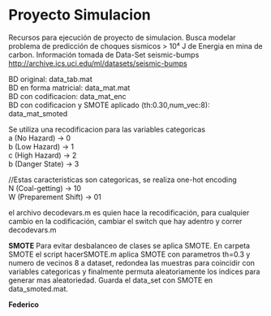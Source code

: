 # Proyecto Simulacion
Recursos para ejecución de proyecto de simulacion.
Busca modelar problema de predicción de choques sismicos > 10⁴ J de Energia en mina de carbon.
Información tomada de Data-Set seismic-bumps http://archive.ics.uci.edu/ml/datasets/seismic-bumps<br>

BD original: data_tab.mat<br>
BD en forma matricial: data_mat.mat<br>
BD con codificacion: data_mat_enc<br>
BD con codificacion y SMOTE aplicado (th:0.30,num_vec:8): data_mat_smoted<br>

Se utiliza una recodificacion para las variables categoricas<br>
a (No Hazard) -> 0<br>
b (Low Hazard) -> 1<br>
c (High Hazard) -> 2<br>
b (Danger State) -> 3<br>

//Estas caracteristicas son categoricas, se realiza one-hot encoding<br>
N (Coal-getting) -> 10<br>
W (Preparement Shift) -> 01<br>

el archivo decodevars.m es quien hace la recodificación, para cualquier cambio en la codificación,
cambiar el switch que hay adentro y correr decodevars.m

<b>SMOTE</b>
Para evitar desbalanceo de clases se aplica SMOTE. En carpeta SMOTE el script hacerSMOTE.m aplica SMOTE con parametros th=0.3 y numero de vecinos 8 a dataset, redondea las muestras para coincidir con variables categoricas y finalmente permuta aleatoriamente los indices para generar mas aleatoriedad. Guarda el data_set con SMOTE en data_smoted.mat.

<b>Federico</b>

